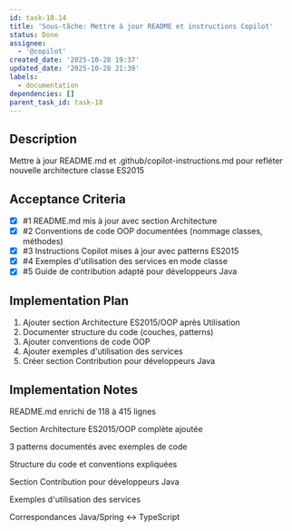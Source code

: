 ```yaml
---
id: task-18.14
title: 'Sous-tâche: Mettre à jour README et instructions Copilot'
status: Done
assignee:
  - '@copilot'
created_date: '2025-10-28 19:37'
updated_date: '2025-10-28 21:39'
labels:
  - documentation
dependencies: []
parent_task_id: task-18
---
```


## Description

<!-- SECTION:DESCRIPTION:BEGIN -->
Mettre à jour README.md et .github/copilot-instructions.md pour refléter nouvelle architecture classe ES2015
<!-- SECTION:DESCRIPTION:END -->

## Acceptance Criteria
<!-- AC:BEGIN -->
- [x] #1 README.md mis à jour avec section Architecture
- [x] #2 Conventions de code OOP documentées (nommage classes, méthodes)
- [x] #3 Instructions Copilot mises à jour avec patterns ES2015
- [x] #4 Exemples d'utilisation des services en mode classe
- [x] #5 Guide de contribution adapté pour développeurs Java
<!-- AC:END -->

## Implementation Plan

<!-- SECTION:PLAN:BEGIN -->
1. Ajouter section Architecture ES2015/OOP après Utilisation
2. Documenter structure du code (couches, patterns)
3. Ajouter conventions de code OOP
4. Ajouter exemples d'utilisation des services
5. Créer section Contribution pour développeurs Java
<!-- SECTION:PLAN:END -->

## Implementation Notes

<!-- SECTION:NOTES:BEGIN -->
README.md enrichi de 118 à 415 lignes

Section Architecture ES2015/OOP complète ajoutée

3 patterns documentés avec exemples de code

Structure du code et conventions expliquées

Section Contribution pour développeurs Java

Exemples d'utilisation des services

Correspondances Java/Spring ↔ TypeScript
<!-- SECTION:NOTES:END -->
